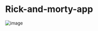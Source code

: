 # Rick-and-morty-app
![image](https://user-images.githubusercontent.com/100318892/233499941-7a741077-cc1f-499e-9d82-48c1d4ee31cb.png)
